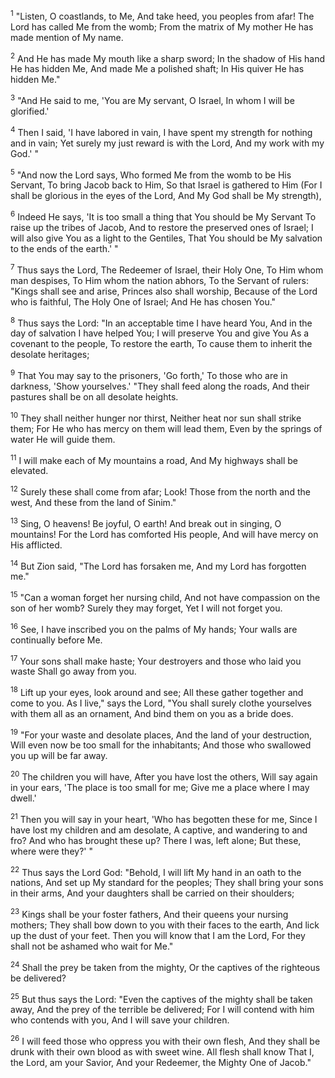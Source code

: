 <sup>1</sup> 
"Listen, O coastlands, to Me, And take heed, you peoples from afar! The Lord has called Me from the womb; From the matrix of My mother He has made mention of My name. 

<sup>2</sup> 
And He has made My mouth like a sharp sword; In the shadow of His hand He has hidden Me, And made Me a polished shaft; In His quiver He has hidden Me." 

<sup>3</sup> 
"And He said to me, 'You are My servant, O Israel, In whom I will be glorified.' 

<sup>4</sup> 
Then I said, 'I have labored in vain, I have spent my strength for nothing and in vain; Yet surely my just reward is with the Lord, And my work with my God.' " 

<sup>5</sup> 
"And now the Lord says, Who formed Me from the womb to be His Servant, To bring Jacob back to Him, So that Israel is gathered to Him (For I shall be glorious in the eyes of the Lord, And My God shall be My strength), 

<sup>6</sup> 
Indeed He says, 'It is too small a thing that You should be My Servant To raise up the tribes of Jacob, And to restore the preserved ones of Israel; I will also give You as a light to the Gentiles, That You should be My salvation to the ends of the earth.' " 

<sup>7</sup> 
Thus says the Lord, The Redeemer of Israel, their Holy One, To Him whom man despises, To Him whom the nation abhors, To the Servant of rulers: "Kings shall see and arise, Princes also shall worship, Because of the Lord who is faithful, The Holy One of Israel; And He has chosen You." 

<sup>8</sup> 
Thus says the Lord: "In an acceptable time I have heard You, And in the day of salvation I have helped You; I will preserve You and give You As a covenant to the people, To restore the earth, To cause them to inherit the desolate heritages; 

<sup>9</sup> 
That You may say to the prisoners, 'Go forth,' To those who are in darkness, 'Show yourselves.' "They shall feed along the roads, And their pastures shall be on all desolate heights. 

<sup>10</sup> 
They shall neither hunger nor thirst, Neither heat nor sun shall strike them; For He who has mercy on them will lead them, Even by the springs of water He will guide them. 

<sup>11</sup> 
I will make each of My mountains a road, And My highways shall be elevated. 

<sup>12</sup> 
Surely these shall come from afar; Look! Those from the north and the west, And these from the land of Sinim." 

<sup>13</sup> 
Sing, O heavens! Be joyful, O earth! And break out in singing, O mountains! For the Lord has comforted His people, And will have mercy on His afflicted.

<sup>14</sup> 
But Zion said, "The Lord has forsaken me, And my Lord has forgotten me." 

<sup>15</sup> 
"Can a woman forget her nursing child, And not have compassion on the son of her womb? Surely they may forget, Yet I will not forget you. 

<sup>16</sup> 
See, I have inscribed you on the palms of My hands; Your walls are continually before Me. 

<sup>17</sup> 
Your sons shall make haste; Your destroyers and those who laid you waste Shall go away from you. 

<sup>18</sup> 
Lift up your eyes, look around and see; All these gather together and come to you. As I live," says the Lord, "You shall surely clothe yourselves with them all as an ornament, And bind them on you as a bride does. 

<sup>19</sup> 
"For your waste and desolate places, And the land of your destruction, Will even now be too small for the inhabitants; And those who swallowed you up will be far away. 

<sup>20</sup> 
The children you will have, After you have lost the others, Will say again in your ears, 'The place is too small for me; Give me a place where I may dwell.' 

<sup>21</sup> 
Then you will say in your heart, 'Who has begotten these for me, Since I have lost my children and am desolate, A captive, and wandering to and fro? And who has brought these up? There I was, left alone; But these, where were they?' " 

<sup>22</sup> 
Thus says the Lord God: "Behold, I will lift My hand in an oath to the nations, And set up My standard for the peoples; They shall bring your sons in their arms, And your daughters shall be carried on their shoulders; 

<sup>23</sup> 
Kings shall be your foster fathers, And their queens your nursing mothers; They shall bow down to you with their faces to the earth, And lick up the dust of your feet. Then you will know that I am the Lord, For they shall not be ashamed who wait for Me." 

<sup>24</sup> 
Shall the prey be taken from the mighty, Or the captives of the righteous be delivered? 

<sup>25</sup> 
But thus says the Lord: "Even the captives of the mighty shall be taken away, And the prey of the terrible be delivered; For I will contend with him who contends with you, And I will save your children. 

<sup>26</sup> 
I will feed those who oppress you with their own flesh, And they shall be drunk with their own blood as with sweet wine. All flesh shall know That I, the Lord, am your Savior, And your Redeemer, the Mighty One of Jacob."
